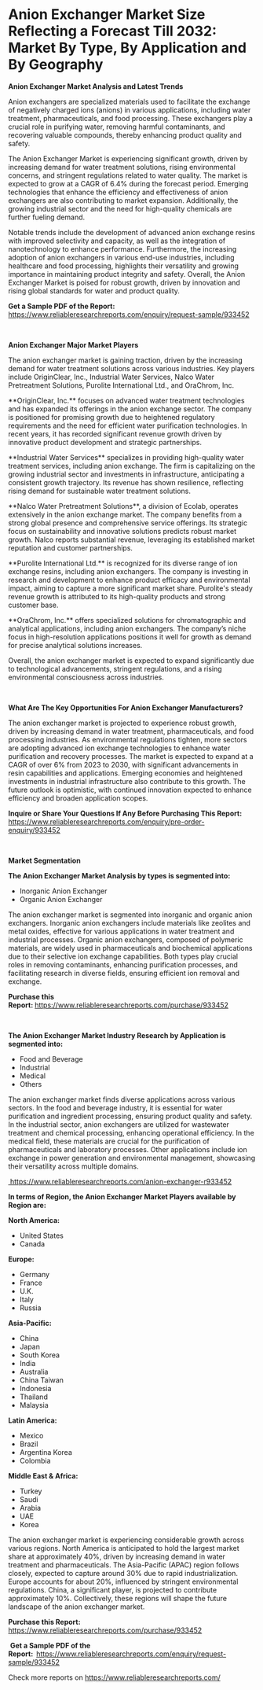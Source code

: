 <p><h1>Anion Exchanger Market Size Reflecting a Forecast Till 2032: Market By Type, By Application and By Geography</h1></p><p><strong>Anion Exchanger Market Analysis and Latest Trends</strong></p>
<p><p>Anion exchangers are specialized materials used to facilitate the exchange of negatively charged ions (anions) in various applications, including water treatment, pharmaceuticals, and food processing. These exchangers play a crucial role in purifying water, removing harmful contaminants, and recovering valuable compounds, thereby enhancing product quality and safety.</p><p>The Anion Exchanger Market is experiencing significant growth, driven by increasing demand for water treatment solutions, rising environmental concerns, and stringent regulations related to water quality. The market is expected to grow at a CAGR of 6.4% during the forecast period. Emerging technologies that enhance the efficiency and effectiveness of anion exchangers are also contributing to market expansion. Additionally, the growing industrial sector and the need for high-quality chemicals are further fueling demand.</p><p>Notable trends include the development of advanced anion exchange resins with improved selectivity and capacity, as well as the integration of nanotechnology to enhance performance. Furthermore, the increasing adoption of anion exchangers in various end-use industries, including healthcare and food processing, highlights their versatility and growing importance in maintaining product integrity and safety. Overall, the Anion Exchanger Market is poised for robust growth, driven by innovation and rising global standards for water and product quality.</p></p>
<p><strong>Get a Sample PDF of the Report:&nbsp;</strong> <a href="https://www.reliableresearchreports.com/enquiry/request-sample/933452?utm_campaign=2252&utm_medium=2&utm_source=Github&utm_content=ia&utm_term=30012025&utm_id=anion-exchanger">https://www.reliableresearchreports.com/enquiry/request-sample/933452</a></p>
<p>&nbsp;</p>
<p><strong>Anion Exchanger Major Market Players</strong></p>
<p><p>The anion exchanger market is gaining traction, driven by the increasing demand for water treatment solutions across various industries. Key players include OriginClear, Inc., Industrial Water Services, Nalco Water Pretreatment Solutions, Purolite International Ltd., and OraChrom, Inc.</p><p>**OriginClear, Inc.** focuses on advanced water treatment technologies and has expanded its offerings in the anion exchange sector. The company is positioned for promising growth due to heightened regulatory requirements and the need for efficient water purification technologies. In recent years, it has recorded significant revenue growth driven by innovative product development and strategic partnerships.</p><p>**Industrial Water Services** specializes in providing high-quality water treatment services, including anion exchange. The firm is capitalizing on the growing industrial sector and investments in infrastructure, anticipating a consistent growth trajectory. Its revenue has shown resilience, reflecting rising demand for sustainable water treatment solutions.</p><p>**Nalco Water Pretreatment Solutions**, a division of Ecolab, operates extensively in the anion exchange market. The company benefits from a strong global presence and comprehensive service offerings. Its strategic focus on sustainability and innovative solutions predicts robust market growth. Nalco reports substantial revenue, leveraging its established market reputation and customer partnerships.</p><p>**Purolite International Ltd.** is recognized for its diverse range of ion exchange resins, including anion exchangers. The company is investing in research and development to enhance product efficacy and environmental impact, aiming to capture a more significant market share. Purolite's steady revenue growth is attributed to its high-quality products and strong customer base.</p><p>**OraChrom, Inc.** offers specialized solutions for chromatographic and analytical applications, including anion exchangers. The company’s niche focus in high-resolution applications positions it well for growth as demand for precise analytical solutions increases. </p><p>Overall, the anion exchanger market is expected to expand significantly due to technological advancements, stringent regulations, and a rising environmental consciousness across industries.</p></p>
<p>&nbsp;</p>
<p><strong>What Are The Key Opportunities For Anion Exchanger Manufacturers?</strong></p>
<p><p>The anion exchanger market is projected to experience robust growth, driven by increasing demand in water treatment, pharmaceuticals, and food processing industries. As environmental regulations tighten, more sectors are adopting advanced ion exchange technologies to enhance water purification and recovery processes. The market is expected to expand at a CAGR of over 6% from 2023 to 2030, with significant advancements in resin capabilities and applications. Emerging economies and heightened investments in industrial infrastructure also contribute to this growth. The future outlook is optimistic, with continued innovation expected to enhance efficiency and broaden application scopes.</p></p>
<p><strong>Inquire or Share Your Questions If Any Before Purchasing This Report:</strong> <a href="https://www.reliableresearchreports.com/enquiry/pre-order-enquiry/933452?utm_campaign=2252&utm_medium=2&utm_source=Github&utm_content=ia&utm_term=30012025&utm_id=anion-exchanger">https://www.reliableresearchreports.com/enquiry/pre-order-enquiry/933452</a></p>
<p>&nbsp;</p>
<p><strong>Market Segmentation</strong></p>
<p><strong>The Anion Exchanger Market Analysis by types is segmented into:</strong></p>
<p><ul><li>Inorganic Anion Exchanger</li><li>Organic Anion Exchanger</li></ul></p>
<p><p>The anion exchanger market is segmented into inorganic and organic anion exchangers. Inorganic anion exchangers include materials like zeolites and metal oxides, effective for various applications in water treatment and industrial processes. Organic anion exchangers, composed of polymeric materials, are widely used in pharmaceuticals and biochemical applications due to their selective ion exchange capabilities. Both types play crucial roles in removing contaminants, enhancing purification processes, and facilitating research in diverse fields, ensuring efficient ion removal and exchange.</p></p>
<p><strong>Purchase this Report:&nbsp;</strong><a href="https://www.reliableresearchreports.com/purchase/933452?utm_campaign=2252&utm_medium=2&utm_source=Github&utm_content=ia&utm_term=30012025&utm_id=anion-exchanger">https://www.reliableresearchreports.com/purchase/933452</a></p>
<p>&nbsp;</p>
<p><strong>The Anion Exchanger Market Industry Research by Application is segmented into:</strong></p>
<p><ul><li>Food and Beverage</li><li>Industrial</li><li>Medical</li><li>Others</li></ul></p>
<p><p>The anion exchanger market finds diverse applications across various sectors. In the food and beverage industry, it is essential for water purification and ingredient processing, ensuring product quality and safety. In the industrial sector, anion exchangers are utilized for wastewater treatment and chemical processing, enhancing operational efficiency. In the medical field, these materials are crucial for the purification of pharmaceuticals and laboratory processes. Other applications include ion exchange in power generation and environmental management, showcasing their versatility across multiple domains.</p></p>
<p><a href="https://www.reliableresearchreports.com/anion-exchanger-r933452?utm_campaign=2252&utm_medium=2&utm_source=Github&utm_content=ia&utm_term=30012025&utm_id=anion-exchanger">&nbsp;https://www.reliableresearchreports.com/anion-exchanger-r933452</a></p>
<p><strong>In terms of Region, the Anion Exchanger Market Players available by Region are:</strong></p>
<p>
    <p> <strong> North America: </strong>
        <ul>
            <li>United States</li>
            <li>Canada</li>
        </ul>
        </p> 
    <p> <strong> Europe: </strong>
        <ul>
            <li>Germany</li>
            <li>France</li>
            <li>U.K.</li>
            <li>Italy</li>
            <li>Russia</li>
        </ul>
        </p> 
    <p> <strong> Asia-Pacific: </strong>
        <ul>
            <li>China</li>
            <li>Japan</li>
            <li>South Korea</li>
            <li>India</li>
            <li>Australia</li>
            <li>China Taiwan</li>
            <li>Indonesia</li>
            <li>Thailand</li>
            <li>Malaysia</li>
        </ul>
        </p> 
    <p> <strong> Latin America: </strong>
        <ul>
            <li>Mexico</li>
            <li>Brazil</li>
            <li>Argentina Korea</li>
            <li>Colombia</li>
        </ul>
        </p> 
    <p> <strong> Middle East & Africa: </strong>
        <ul>
            <li>Turkey</li>
            <li>Saudi</li>
            <li>Arabia</li>
            <li>UAE</li>
            <li>Korea</li>
        </ul>
    </p>
    </p>
<p><p>The anion exchanger market is experiencing considerable growth across various regions. North America is anticipated to hold the largest market share at approximately 40%, driven by increasing demand in water treatment and pharmaceuticals. The Asia-Pacific (APAC) region follows closely, expected to capture around 30% due to rapid industrialization. Europe accounts for about 20%, influenced by stringent environmental regulations. China, a significant player, is projected to contribute approximately 10%. Collectively, these regions will shape the future landscape of the anion exchanger market.</p></p>
<p><strong>Purchase this Report: </strong><a href="https://www.reliableresearchreports.com/purchase/933452?utm_campaign=2252&utm_medium=2&utm_source=Github&utm_content=ia&utm_term=30012025&utm_id=anion-exchanger">https://www.reliableresearchreports.com/purchase/933452</a></p>
<p>&nbsp;<strong>Get a Sample PDF of the Report:&nbsp;&nbsp;</strong><a href="https://www.reliableresearchreports.com/enquiry/request-sample/933452?utm_campaign=2252&utm_medium=2&utm_source=Github&utm_content=ia&utm_term=30012025&utm_id=anion-exchanger">https://www.reliableresearchreports.com/enquiry/request-sample/933452</a></p>
<p><strong></strong></p>
<p>Check more reports on <a href="https://www.reliableresearchreports.com/?utm_campaign=2252&utm_medium=2&utm_source=Github&utm_content=ia&utm_term=30012025&utm_id=anion-exchanger">https://www.reliableresearchreports.com/</a></p>